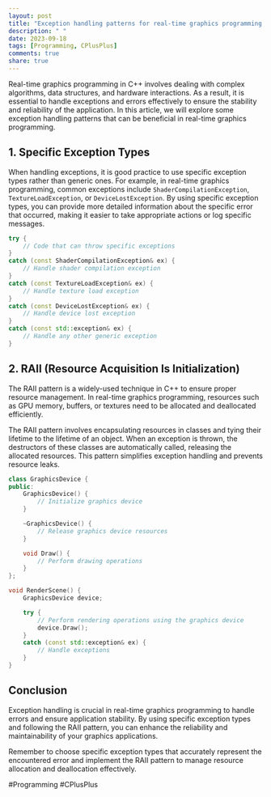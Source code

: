 ```yaml
---
layout: post
title: "Exception handling patterns for real-time graphics programming in C++"
description: " "
date: 2023-09-18
tags: [Programming, CPlusPlus]
comments: true
share: true
---
```


Real-time graphics programming in C++ involves dealing with complex algorithms, data structures, and hardware interactions. As a result, it is essential to handle exceptions and errors effectively to ensure the stability and reliability of the application. In this article, we will explore some exception handling patterns that can be beneficial in real-time graphics programming.

## 1. Specific Exception Types

When handling exceptions, it is good practice to use specific exception types rather than generic ones. For example, in real-time graphics programming, common exceptions include `ShaderCompilationException`, `TextureLoadException`, or `DeviceLostException`. By using specific exception types, you can provide more detailed information about the specific error that occurred, making it easier to take appropriate actions or log specific messages.

```cpp
try {
    // Code that can throw specific exceptions
}
catch (const ShaderCompilationException& ex) {
    // Handle shader compilation exception
}
catch (const TextureLoadException& ex) {
    // Handle texture load exception
}
catch (const DeviceLostException& ex) {
    // Handle device lost exception
}
catch (const std::exception& ex) {
    // Handle any other generic exception
}
```

## 2. RAII (Resource Acquisition Is Initialization)

The RAII pattern is a widely-used technique in C++ to ensure proper resource management. In real-time graphics programming, resources such as GPU memory, buffers, or textures need to be allocated and deallocated efficiently.

The RAII pattern involves encapsulating resources in classes and tying their lifetime to the lifetime of an object. When an exception is thrown, the destructors of these classes are automatically called, releasing the allocated resources. This pattern simplifies exception handling and prevents resource leaks.

```cpp
class GraphicsDevice {
public:
    GraphicsDevice() {
        // Initialize graphics device
    }

    ~GraphicsDevice() {
        // Release graphics device resources
    }

    void Draw() {
        // Perform drawing operations
    }
};

void RenderScene() {
    GraphicsDevice device;

    try {
        // Perform rendering operations using the graphics device
        device.Draw();
    }
    catch (const std::exception& ex) {
        // Handle exceptions
    }
}
```

## Conclusion

Exception handling is crucial in real-time graphics programming to handle errors and ensure application stability. By using specific exception types and following the RAII pattern, you can enhance the reliability and maintainability of your graphics applications.

Remember to choose specific exception types that accurately represent the encountered error and implement the RAII pattern to manage resource allocation and deallocation effectively.

#Programming #CPlusPlus